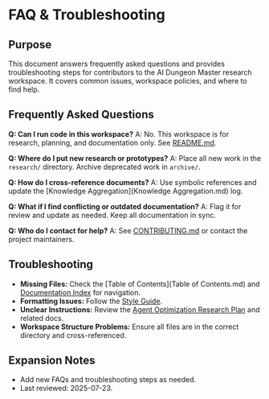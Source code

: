
# FAQ & Troubleshooting

## Purpose

This document answers frequently asked questions and provides troubleshooting steps for contributors to the AI Dungeon Master research workspace. It covers common issues, workspace policies, and where to find help.

## Frequently Asked Questions

**Q: Can I run code in this workspace?**
A: No. This workspace is for research, planning, and documentation only. See [README.md](../README.md).

**Q: Where do I put new research or prototypes?**
A: Place all new work in the `research/` directory. Archive deprecated work in `archive/`.

**Q: How do I cross-reference documents?**
A: Use symbolic references and update the [Knowledge Aggregation](Knowledge Aggregation.md) log.

**Q: What if I find conflicting or outdated documentation?**
A: Flag it for review and update as needed. Keep all documentation in sync.

**Q: Who do I contact for help?**
A: See [CONTRIBUTING.md](CONTRIBUTING.md) or contact the project maintainers.

## Troubleshooting

- **Missing Files:** Check the [Table of Contents](Table of Contents.md) and [Documentation Index](INDEX.md) for navigation.
- **Formatting Issues:** Follow the [Style Guide](STYLE_GUIDE.md).
- **Unclear Instructions:** Review the [Agent Optimization Research Plan](../research/Agent-Optimization-Research-Plan.md) and related docs.
- **Workspace Structure Problems:** Ensure all files are in the correct directory and cross-referenced.

## Expansion Notes

- Add new FAQs and troubleshooting steps as needed.
- Last reviewed: 2025-07-23.
